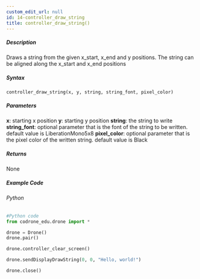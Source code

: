 ```yaml
---
custom_edit_url: null
id: 14-controller_draw_string
title: controller_draw_string()
---
```


##### Description

Draws a string from the given x_start, x_end and y positions. The string can be aligned along the x_start and x_end positions

##### Syntax
```controller_draw_string(x, y, string, string_font, pixel_color)``` <br />

##### Parameters

**x**: starting x position
**y**: starting y position
**string**: the string to write
**string_font**: optional parameter that is the font of the string to be written. default value is LiberationMono5x8
**pixel_color**: optional parameter that is the pixel color of the written string. default value is Black

##### Returns

None

##### Example Code
###### Python
```python
#Python code
from codrone_edu.drone import *

drone = Drone()
drone.pair()

drone.controller_clear_screen()

drone.sendDisplayDrawString(0, 0, "Hello, world!")

drone.close()

```
